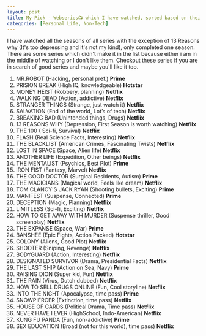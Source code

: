 ```yaml
---
layout: post
title: My Pick - Webseries📺 which I have watched, sorted based on their watchability [Updated:28/08/2020].
categories: [Personal Life, Non-Tech]
---
```

I have watched all the seasons of all series with the exception of 13 Reasons why (It's too depressing and it's not my kind), only completed one season. There are some series which didn't make it in the list because either i am in the middle of watching or I don't like them. Checkout these series if you are in search of good series and maybe you'll like it too. 

1. MR.ROBOT (Hacking, personal pref.) **Prime** 
2. PRISION BREAK (High IQ, knowledgeable) **Hotstar** 
3. MONEY HEIST (Robbery, planning) **Netflix** 
4. WALKING DEAD (Action, addictive) **Netflix** 
5. STRANGER THINGS (Strange, just watch it) **Netflix** 
6. SALVATION (End of the world, Lot’s of tech) **Netflix**
7. BREAKING BAD (Unintended things, Drugs) **Netflix**
8. 13 REASONS WHY (Depression, First Season is worth watching) **Netflix** 
9. THE 100 ( Sci-fi, Survival) **Netflix** 
10. FLASH (Real Science Facts, Interesting) **Netflix**
11. THE BLACKLIST (American Crimes, Fascinating Twists) **Netflix** 
12. LOST IN SPACE (Space, Alien life) **Netflix**
13. ANOTHER LIFE (Expedition, Other beings) **Netflix**
14. THE MENTALIST (Psychics, Best Plot) **Prime**
15. IRON FIST (Fantasy, Marvel) **Netflix** 
16. THE GOOD DOCTOR (Surgical Residents, Autism) **Prime**
17. THE MAGICIANS (Magical world, Feels like dream) **Netflix**
18. TOM CLANCY'S JACK RYAN (Shooting bullets, Exciting) **Prime**
19. MANIFEST (Suspense, Connected) **Prime**
20. DECEPTION (Magic, Planning) **Netflix**
21. LIMITLESS (Sci-fi, Exciting) **Netflix** 
22. HOW TO GET AWAY WITH MURDER (Suspense thriller, Good screenplay) **Netflix**
23. THE EXPANSE (Space, War) **Prime**
24. BANSHEE (Epic Fights, Action Packed) **Hotstar**
25. COLONY (Aliens, Good Plot) **Netflix**
26. SHOOTER (Sniping, Revenge) **Netflix** 
27. BODYGUARD (Action, Interesting) **Netflix** 
28. DESIGNATED SURVIVOR (Drama, Presidential Facts) **Netflix** 
29. THE LAST SHIP (Action on Sea, Navy) **Prime**
30. RAISING DION (Super kid, Fun) **Netflix**
31. THE RAIN (Virus, Dutch dubbed) **Netflix**
32. HOW TO SELL DRUGS ONLINE (Fun, Cool storyline) **Netflix**
33. INTO THE NIGHT (Apocalypse, time pass) **Prime**
34. SNOWPIERCER (Extinction, time pass) **Netflix**
35. HOUSE OF CARDS (Political Drama, Time pass) **Netflix**
36. NEVER HAVE I EVER (HighSchool, Indo-American) **Netflix**
37. KUNG FU PANDA (Fun, non-addictive) **Prime** 
38. SEX EDUCATION (Broad (not for this world), time pass) **Netflix** 
